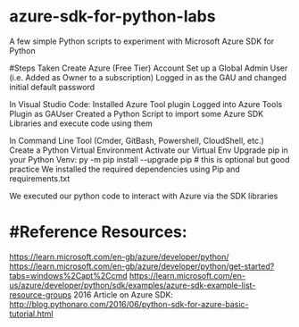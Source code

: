 # azure-sdk-for-python-labs
A few simple Python scripts to experiment with Microsoft Azure SDK for Python


#Steps Taken
Create Azure (Free Tier) Account
Set up a Global Admin User (i.e. Added as Owner to a subscription)
Logged in as the GAU and changed initial default password

In Visual Studio Code:
Installed Azure Tool plugin
Logged into Azure Tools Plugin as GAUser
Created a Python Script to import some Azure SDK Libraries and execute code using them

In Command Line Tool (Cmder, GitBash, Powershell, CloudShell, etc.)
Create a Python Virtual Environment
Activate our Virtual Env
Upgrade pip in your Python Venv: py -m pip install --upgrade pip   # this is optional but good practice
We installed the required dependencies using Pip and requirements.txt

We executed our python code to interact with Azure via the SDK libraries


#Reference Resources:
=====================
https://learn.microsoft.com/en-gb/azure/developer/python/
https://learn.microsoft.com/en-gb/azure/developer/python/get-started?tabs=windows%2Capt%2Ccmd
https://learn.microsoft.com/en-us/azure/developer/python/sdk/examples/azure-sdk-example-list-resource-groups
2016 Article on Azure SDK: http://blog.pythonaro.com/2016/06/python-sdk-for-azure-basic-tutorial.html

